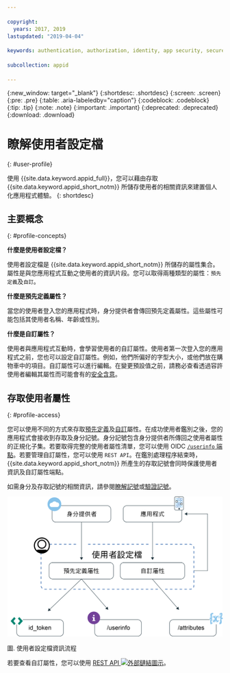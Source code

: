 ```yaml
---

copyright:
  years: 2017, 2019
lastupdated: "2019-04-04"

keywords: authentication, authorization, identity, app security, secure, user profiles, personalized apps, attributes, 

subcollection: appid

---
```


{:new_window: target="_blank"}
{:shortdesc: .shortdesc}
{:screen: .screen}
{:pre: .pre}
{:table: .aria-labeledby="caption"}
{:codeblock: .codeblock}
{:tip: .tip}
{:note: .note}
{:important: .important}
{:deprecated: .deprecated}
{:download: .download}

# 瞭解使用者設定檔
{: #user-profile}

使用 {{site.data.keyword.appid_full}}，您可以藉由存取 {{site.data.keyword.appid_short_notm}} 所儲存使用者的相關資訊來建置個人化應用程式體驗。
{: shortdesc}

## 主要概念
{: #profile-concepts}

**什麼是使用者設定檔？**

使用者設定檔是 {{site.data.keyword.appid_short_notm}} 所儲存的屬性集合。屬性是與您應用程式互動之使用者的資訊片段。您可以取得兩種類型的屬性：`預先定義`及`自訂`。



**什麼是預先定義屬性？**

當您的使用者登入您的應用程式時，身分提供者會傳回預先定義屬性。這些屬性可能包括其使用者名稱、年齡或性別。



**什麼是自訂屬性？**

使用者與應用程式互動時，會學習使用者的自訂屬性。使用者第一次登入您的應用程式之前，您也可以設定自訂屬性。例如，他們所偏好的字型大小，或他們放在購物車中的項目。自訂屬性可以進行編輯。在變更預設值之前，請務必查看透過容許使用者編輯其屬性而可能會有的[安全含意](/docs/services/appid?topic=appid-custom-attributes)。


## 存取使用者屬性
{: #profile-access}

您可以使用不同的方式來存取[預先定義](/docs/services/appid?topic=appid-predefined-attributes)及[自訂](/docs/services/appid?topic=appid-custom-attributes)屬性。在成功使用者鑑別之後，您的應用程式會接收到存取及身分記號。身分記號包含身分提供者所傳回之使用者屬性的正規化子集。若要取得完整的使用者屬性清單，您可以使用 OIDC [`/userinfo` 端點](https://us-south.appid.cloud.ibm.com/swagger-ui/#/Authorization_Server_V4/userInfo)。若要管理自訂屬性，您可以使用 `REST API`。在鑑別處理程序結束時，{{site.data.keyword.appid_short_notm}} 所產生的存取記號會同時保護使用者資訊及自訂屬性端點。

如需身分及存取記號的相關資訊，請參閱[瞭解記號](/docs/services/appid?topic=appid-tokens#tokens)或[驗證記號](/docs/services/appid?topic=appid-token-validation)。

![{{site.data.keyword.appid_short_notm}} 使用者設定檔架構](images/user-profile1.png)

圖. 使用者設定檔資訊流程

若要查看自訂屬性，您可以使用 <a href="https://us-south.appid.cloud.ibm.com/swagger-ui/#/Attributes" target="_blank">REST API <img src="../../icons/launch-glyph.svg" alt="外部鏈結圖示"></a>。

